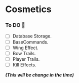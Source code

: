 # Cosmetics
### **To DO** 🌟

- [ ] Database Storage.
- [ ] BaseCommands.
- [ ] Wing Effect.
- [ ] Bow Trails.
- [ ] Player Trails.
- [ ] Kill Effects. 

__*(This will be change in the time)*__
